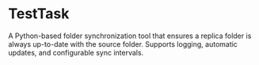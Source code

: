 # TestTask
A Python-based folder synchronization tool that ensures a replica folder is always up-to-date with the source folder. Supports logging, automatic updates, and configurable sync intervals.
